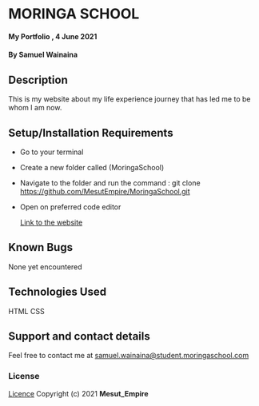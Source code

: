 # MORINGA SCHOOL

#### My Portfolio , 4 June 2021

#### By **Samuel Wainaina**

## Description

This is my website about my life experience journey that has led me to be whom I am now.

## Setup/Installation Requirements

- Go to your terminal
- Create a new folder called (MoringaSchool)
- Navigate to the folder and run the command : git clone https://github.com/MesutEmpire/MoringaSchool.git
- Open on preferred code editor

  [Link to the website](https://mesutempire.github.io/MoringaSchool/)

## Known Bugs

None yet encountered

## Technologies Used

HTML
CSS

## Support and contact details

Feel free to contact me at samuel.wainaina@student.moringaschool.com

### License

[Licence](https://choosealicense.com/licenses/mit/)
Copyright (c) 2021 **Mesut_Empire**
